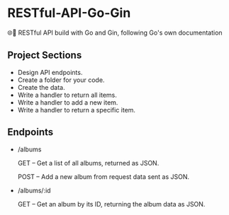 # RESTful-API-Go-Gin

🌐🔵 RESTful API build with Go and Gin, following Go's own documentation

## Project Sections

- Design API endpoints.
- Create a folder for your code.
- Create the data.
- Write a handler to return all items.
- Write a handler to add a new item.
- Write a handler to return a specific item.

## Endpoints

- /albums

  GET – Get a list of all albums, returned as JSON.
  
  POST – Add a new album from request data sent as JSON.

- /albums/:id
  
  GET – Get an album by its ID, returning the album data as JSON.